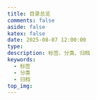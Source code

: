 ```yaml
---
title: 目录总览
comments: false
aside: false
katex: false
date: 2025-08-07 12:00:00
type:
description: 标签、分类、归档
keywords: 
  - 标签
  - 分类
  - 归档
top_img:
---
```

<div id="monthlyChart" style="width: 100%; height: 350px; overflow-x: auto; overflow-y: hidden;"></div>
<div id="heatmapChart" style="width: 100%; height: 200px; overflow-x: auto; overflow-y: hidden;"></div>
<div id="tagsChart" style="width: 100%; height: 400px; overflow-x: auto; overflow-y: hidden;"></div>
<div id="categoriesTreeChart" style="width: 100%; height: 400px; overflow-x: auto; overflow-y: hidden;"></div>